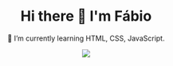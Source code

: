 <h1 align='center'>
  Hi there 👋 I'm Fábio
</h1>

<p align='center'>
🌱 I’m currently learning HTML, CSS, JavaScript.
</p>

<p align='center'>
  <a href="https://www.linkedin.com/in/fso1007/">
    <img src="https://img.shields.io/badge/linkedin-%230077B5.svg?&style=for-the-badge&logo=linkedin&logoColor=white" />
  </a>



